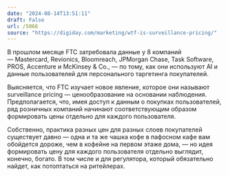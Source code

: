 ```yaml
---
date: "2024-08-14T13:51:11"
draft: False
url: /5066
source: "https://digiday.com/marketing/wtf-is-surveillance-pricing/"
---
```


В прошлом месяце FTC затребовала данные у 8 компаний — Mastercard, Revionics, Bloomreach, JPMorgan Chase, Task Software, PROS, Accenture и McKinsey & Co., — по тому, как они используют AI и данные пользователей для персонального таргетинга покупателей. 

Выясняется, что FTC изучает новое явление, которое они называют surveillance pricing — ценообразование на основании наблюдения. Предполагается, что, имея доступ к данным о покупках пользователей, ряд розничных компаний начинают соответствующим образом формировать цены отдельно для каждого пользователя.

Собственно, практика разных цен для разных слоев покупателей существует давно — одна и та же чашка кофе в пафосном кафе вам обойдется дороже, чем в кофейне на первом этаже дома, — но идея формировать цену для каждого пользователя отдельно выглядит, конечно, богато. В том числе и для регулятора, который обязательно найдет, как потоптаться на ритейлерах.
